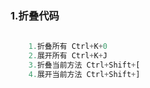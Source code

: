 ### 1.折叠代码
```js 
    
    1.折叠所有 Ctrl+K+0 
    2.展开所有 Ctrl+K+J
    3.折叠当前方法 Ctrl+Shift+[ 
    4.展开当前方法 Ctrl+Shift+]
```